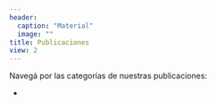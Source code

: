 ```yaml
---
header:
  caption: "Material"
  image: ""
title: Publicaciones
view: 2
---
```

Navegá por las categorías de nuestras publicaciones: 
<ul>
    <li><a href={{.list_categories}}>
</ul>

